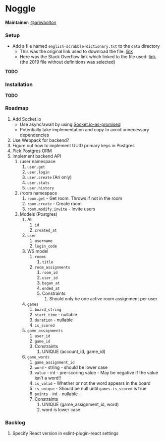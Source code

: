 # Noggle

**Maintainer**: [@ariwbolton](https://github.com/ariwbolton)

### Setup

- Add a file named `english-scrabble-dictionary.txt` to the `data` directory
  - This was the original link used to download the file: [link](https://drive.google.com/file/d/1XIFdZukAcDRiDIOgR_rHpICrrgJbLBxV/view)
  - Here was the Stack Overflow link which linked to the file used: [link](https://boardgames.stackexchange.com/questions/38366/latest-collins-scrabble-words-list-in-text-file) (the 2019 file without definitions was selected)

**TODO**

### Installation

**TODO**

### Roadmap

1. Add Socket.io
    - Use async/await by using [Socket.io-as-promised](https://www.npmjs.com/package/socket.io-as-promised)
    - Potentially take implementation and copy to avoid unnecessary dependencies
1. Use Webpack for backend?
1. Figure out how to implement UUID primary keys in Postgres
1. Pick Postgres ORM
1. Implement backend API
    1. /user namespace
        1. `user.get`
        1. `user.login`
        1. `user.create` (Ari only)
        1. `user.stats`
        1. `user.history`
    1. /room namespace
        1. `room.get` - Get room. Throws if not in the room
        1. `room.create` - Create room
        1. `room.modify.invite` - Invite users
    1. Models (Postgres)
        1. All
            1. `id`
            1. `created_at`
        1. `user`
            1. `username`
            1. `login_code`
        1. WS model
            1. `rooms`
                1. `title`
            1. `room_assignments`
                1. `room_id`
                1. `user_id`
                1. `began_at`
                1. `ended_at`
                1. Constraints
                    1. Should only be one active room assignment per user
        1. `games`
            1. `board_string`
            1. `start_time` - nullable
            1. `duration` - nullable
            1. `is_scored`
        1. `game_assignments`
            1. `user_id`
            1. `game_id`
            1. Constraints
                1. UNIQUE (account_id, game_id)
        1. `game_words`
            1. `game_assignment_id`
            1. `word` - string - should be lower case
            1. `value` - int - pre-scoring value - May be negative if the value isn't a word!!
            1. `is_valid` - Whether or not the word appears in the board
            1. `is_unique` - Should be null until `games.is_scored` is true
            1. `points` - int - nullable -
            1. Constraints
                1. UNIQUE (game_assignment_id, word)
                1. word is lower case
                
### Backlog

1. Specify React version in eslint-plugin-react settings
